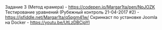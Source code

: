 



Задание 3 (Метод крамера) - https://codepen.io/Margar1ta/pen/NpJOZK
Тестирование уравнений (Рубежный контроль 21-04-2017 #2) - https://jsfiddle.net/Margar1ta/q5pgm41w/
Скринкаст по установке Joomla на Docker - https://youtu.be/UtLzDBCipYI
